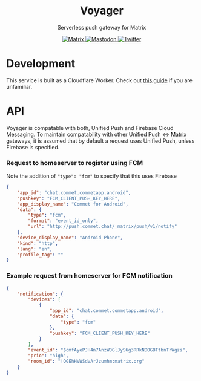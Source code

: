<p align="center" style="padding-top:20px">
<h1 align="center">Voyager</h1>
<p align="center">Serverless push gateway for Matrix</p>

<p align="center">
    <a href="https://matrix.to/#/#commet:matrix.org">
        <img alt="Matrix" src="https://img.shields.io/matrix/commet%3Amatrix.org?logo=matrix">
    </a>
    <a href="https://fosstodon.org/@commetchat">
        <img alt="Mastodon" src="https://img.shields.io/mastodon/follow/109894490854601533?domain=https%3A%2F%2Ffosstodon.org">
    </a>
    <a href="https://twitter.com/intent/follow?screen_name=commetchat">
        <img alt="Twitter" src="https://img.shields.io/twitter/follow/commetchat?logo=twitter&style=social">
    </a>
</p>


# Development
This service is built as a Cloudflare Worker. Check out [this guide](https://developers.cloudflare.com/workers/get-started/guide/) if you are unfamiliar.

# API
Voyager is compatable with both, Unified Push and Firebase Cloud Messaging. To maintain compatability with other Unified Push <-> Matrix gateways, it is assumed that by default a request uses Unified Push, unless Firebase is specified.

### Request to homeserver to register using FCM
Note the addition of `"type": "fcm"` to specify that this uses Firebase
```json
{
    "app_id": "chat.commet.commetapp.android",
    "pushkey": "FCM_CLIENT_PUSH_KEY_HERE",
    "app_display_name": "Commet for Android",
    "data": {
        "type": "fcm",
        "format": "event_id_only",
        "url": "http://push.commet.chat/_matrix/push/v1/notify"
    },
    "device_display_name": "Android Phone",
    "kind": "http",
    "lang": "en",
    "profile_tag": ""
}
```

### Example request from homeserver for FCM notification
```json
{
    "notification": {
        "devices": [
            {
                "app_id": "chat.commet.commetapp.android",
                "data": {
                    "type": "fcm"
                },
                "pushkey": "FCM_CLIENT_PUSH_KEY_HERE"
            }
        ],
        "event_id": "$cmfAyePJH4n7AnzWDGlJyS6g3RRkNDOGBTtbnTrWgzs",
        "prio": "high",
        "room_id": "!OGEhHVWSdvArJzumhm:matrix.org"
    }
}
```
